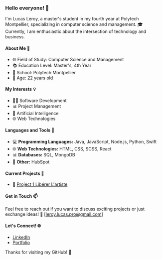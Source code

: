 ### Hello everyone! 👋

I'm Lucas Leroy, a master's student in my fourth year at Polytech Montpellier, specializing in computer science and management. 🎓 Currently, I am enthusiastic about the intersection of technology and business.

#### About Me 🚀

- 🌐 Field of Study: Computer Science and Management
- 📚 Education Level: Master's, 4th Year
- 🏫 School: Polytech Montpellier
- 🎉 Age: 22 years old

#### My Interests 💡

- 👩‍💻 Software Development
- 📊 Project Management
- 🤖 Artificial Intelligence
- 🌐 Web Technologies

#### Languages and Tools 🔧

- 💻 **Programming Languages:** Java, JavaScript, Node.js, Python, Swift
- 🌐 **Web Technologies:** HTML, CSS, SCSS, React
- 📊 **Databases:** SQL, MongoDB
- 🚀 **Other:** HubSpot

#### Current Projects 🚧

- 🌟 [Project 1 Libérer L'artiste](https://liberer-lartiste.onrender.com)


#### Get in Touch 📫

Feel free to reach out if you want to discuss exciting projects or just exchange ideas! 📧 [leroy.lucas.pro@gmail.com]

#### Let's Connect! 🌐

- [LinkedIn](https://www.linkedin.com/in/lucas-leroy-3a9530261/)
- [Portfolio](link_to_your_portfolio)

Thanks for visiting my GitHub! 🚀
